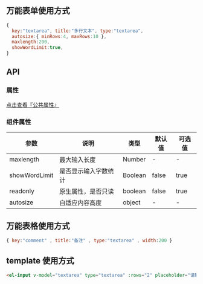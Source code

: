 ## 万能表单使用方式

```js
{
  key:"textarea", title:"多行文本", type:"textarea",
  autosize:{ minRows:4, maxRows:10 },
  maxlength:200,
  showWordLimit:true,
}
```

## API

### 属性

[点击查看『公共属性』](https://gitee.com/vk-uni/vk-uni-cloud-router/wikis/pages?sort_id=4051177&doc_id=975983)

### 组件属性

| 参数             | 说明                           | 类型    | 默认值  | 可选值 |
|------------------|-------------------------------|---------|--------|-------|
| maxlength            | 最大输入长度 | Number  | - | -  |
| showWordLimit          | 是否显示输入字数统计 | Boolean  | false | true |
| readonly          | 原生属性，是否只读  | boolean|  false | true |
| autosize      | 自适应内容高度 | object  | - | -  |

## 万能表格使用方式

```js
{ key:"comment" , title:"备注" , type:"textarea" , width:200 }
```


## template 使用方式
```html
<el-input v-model="textarea" type="textarea" :rows="2" placeholder="请输入内容"></el-input>
```
